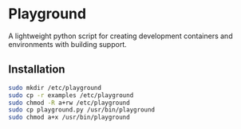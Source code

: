 # Playground

A lightweight python script for creating development containers and environments with building support.

## Installation
```bash
sudo mkdir /etc/playground
sudo cp -r examples /etc/playground
sudo chmod -R a+rw /etc/playground
sudo cp playground.py /usr/bin/playground
sudo chmod a+x /usr/bin/playground
```
